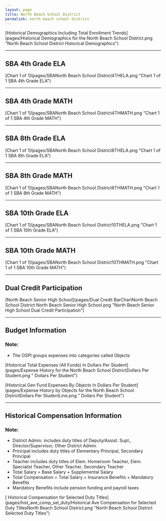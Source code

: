 ```yaml
---
layout: page
title: North Beach School District
permalink: north beach school district
---
```



[Historical Demographics Including Total Enrollment Trends](pages/Historical Demographics for the North Beach School District.png "North Beach School District Historical Demographics")

___

## SBA 4th Grade ELA

[Chart 1 of 1](pages/SBANorth Beach School District4THELA.png "Chart 1 of 1 SBA 4th Grade ELA")


___

## SBA 4th Grade MATH

[Chart 1 of 1](pages/SBANorth Beach School District4THMATH.png "Chart 1 of 1 SBA 4th Grade MATH")


___

## SBA 8th Grade ELA

[Chart 1 of 1](pages/SBANorth Beach School District8THELA.png "Chart 1 of 1 SBA 8th Grade ELA")


___

## SBA 8th Grade MATH

[Chart 1 of 1](pages/SBANorth Beach School District8THMATH.png "Chart 1 of 1 SBA 8th Grade MATH")


___

## SBA 10th Grade ELA

[Chart 1 of 1](pages/SBANorth Beach School District10THELA.png "Chart 1 of 1 SBA 10th Grade ELA")


___

## SBA 10th Grade MATH

[Chart 1 of 1](pages/SBANorth Beach School District10THMATH.png "Chart 1 of 1 SBA 10th Grade MATH")


___

## Dual Credit Participation

[North Beach Senior High School](pages/Dual Credit BarChartNorth Beach School District North Beach Senior High School.png "North Beach Senior High School Dual Credit Participation")


___

## Budget Information
### Note:
- The OSPI groups expenses into categories called Objects

[Historical Total Expenses (All Funds) In Dollars Per Student](pages/Expense History for the North Beach School DistrictDollars Per Student.png " Dollars Per Student")

[Historical Gen Fund Expenses By Objects In Dollars Per Student](pages/Expense History by Objects for the North Beach School DistrictDollars Per StudentLine.png " Dollars Per Student")


___

## Historical Compensation Information
### Note:
- District Admin. includes duty titles of Deputy/Assist. Supt., Director/Supervisor, Other District Admin.
- Principal includes duty titles of Elementary Principal, Secondary Principal
- Teacher includes duty titles of Elem. Homeroom Teacher, Elem. Specialist Teacher, Other Teacher, Secondary Teacher
- Total Salary = Base Salary + Supplemental Salary
- Total Compensation = Total Salary + Insurance Benefits + Mandatory Benefits
- Mandatory Benefits include pension funding and payroll taxes

[ Historical Compensation for Selected Duty Titles](pages/hist_ave_comp_sel_duty/Historical Ave Compensation for Selected Duty TitlesNorth Beach School District.png "North Beach School District Selected Duty Titles")

